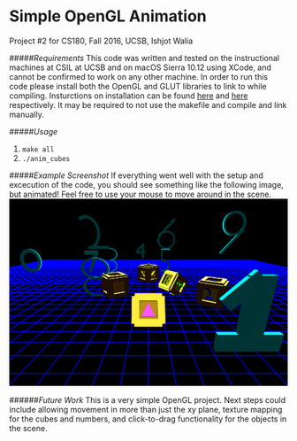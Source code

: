 # Simple OpenGL Animation
Project #2 for CS180, Fall 2016, UCSB, Ishjot Walia

#####*Requirements*
This code was written and tested on the instructional machines at CSIL at UCSB and on macOS Sierra 10.12 using XCode, and cannot be confirmed to work on any other machine. In order to run this code please install both the OpenGL and GLUT libraries to link to while compiling. Insturctions on installation can be found [here](https://www.opengl.org/wiki/Getting_Started "Getting Started OpenGL") and [here](https://www.opengl.org/resources/libraries/glut/ "GLUT Homepage") respectively. It may be required to not use the makefile and compile and link manually.

#####*Usage*
1. `make all`
2. `./anim_cubes`

#####*Example Screenshot*
If everything went well with the setup and excecution of the code, you should see something like the following image, but animated! Feel free to use your mouse to move around in the scene.
![alt text](https://github.com/Ishjot/simple_OpenGL_animation/blob/master/example_screenshot.png "Example")

######*Future Work*
This is a very simple OpenGL project. Next steps could include allowing movement in more than just the xy plane, texture mapping for the cubes and numbers, and click-to-drag functionality for the objects in the scene.
